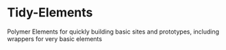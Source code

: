 # Tidy-Elements
Polymer Elements for quickly building basic sites and prototypes, including wrappers for very basic elements
